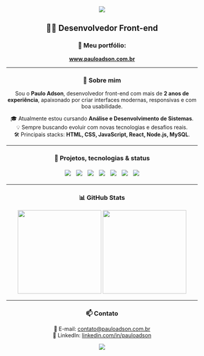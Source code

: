 <div align="center">

<img src="https://capsule-render.vercel.app/api?type=waving&height=80&color=44cc11&section=header"/>

## 👨‍💻 Desenvolvedor Front-end

### 🚀 Meu portfólio:  
<a href="https://www.pauloadson.com.br/" target="_blank"><strong>www.pauloadson.com.br</strong></a>

---

### 👋 Sobre mim

Sou o **Paulo Adson**, desenvolvedor front-end com mais de **2 anos de experiência**, apaixonado por criar interfaces modernas, responsivas e com boa usabilidade.

🎓 Atualmente estou cursando **Análise e Desenvolvimento de Sistemas**.  
💡 Sempre buscando evoluir com novas tecnologias e desafios reais.  
🛠️ Principais stacks: **HTML, CSS, JavaScript, React, Node.js, MySQL**.

---

### 🚧 Projetos, tecnologias & status

<img style="margin: 5px;" src="https://img.shields.io/badge/JavaScript-F7DF1E?style=for-the-badge&logo=javascript&logoColor=black"/>
<img style="margin: 5px;" src="https://img.shields.io/badge/React-20232A?style=for-the-badge&logo=react&logoColor=61DAFB"/>
<img style="margin: 5px;" src="https://img.shields.io/badge/TypeScript-007ACC?style=for-the-badge&logo=typescript&logoColor=white"/>
<img style="margin: 5px;" src="https://img.shields.io/badge/node.js-6DA55F?style=for-the-badge&logo=node.js&logoColor=white"/>
<img style="margin: 5px;" src="https://img.shields.io/badge/MySQL-00000F?style=for-the-badge&logo=mysql&logoColor=white"/>
<img style="margin: 5px;" src="https://img.shields.io/badge/Figma-696969?style=for-the-badge&logo=figma&logoColor=white"/>
<img style="margin: 5px;" src="https://img.shields.io/badge/GIT-E44C30?style=for-the-badge&logo=git&logoColor=white"/>

---

### 📊 GitHub Stats

<img height="220em" src="https://github-readme-stats.vercel.app/api?username=PauloAdson&show_icons=true&theme=react&bg_color=20232a&title_color=61dafb&text_color=ffffff&hide_border=true"/>
<img height="220em" src="https://github-readme-stats.vercel.app/api/top-langs/?username=PauloAdson&layout=normal&langs_count=6&card_width=583&theme=synthwave&bg_color=20232a&title_color=61dafb&text_color=FFFFFF&hide_border=true"/>

---

### 📫 Contato
📧 E-mail: contato@pauloadson.com.br  
💼 LinkedIn: [linkedin.com/in/pauloadson](https://www.linkedin.com/in/pauloadson)

<img src="https://capsule-render.vercel.app/api?type=waving&height=80&color=44cc11&section=footer"/>

</div>
